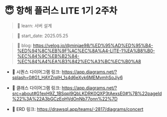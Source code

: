 # 😇 항해 플러스 LITE 1기 2주차

> 🎯 learn: 서버 설계

> 📅 start_date: 2025.05.25

> 📕 blog: https://velog.io/@minjae98/%ED%95%AD%ED%95%B4-%ED%94%8C%EB%9F%AC%EC%8A%A4-LITE-1%EA%B8%B0-%EC%84%9C%EB%B2%84-%EC%84%A4%EA%B3%842%EC%A3%BC%EC%B0%A8

- 🔗 시퀀스 다이어그램 링크: https://app.diagrams.net/?splash=0#G1_HAYZrqIH_1s4d6eXvk6MEMvmhSoJiy6

- 🔗 클래스 다이어그램 링크: https://app.diagrams.net/?src=about#G1exH9Z_1BSqpl9QbLKDRK0QXP3tAexsE0#%7B%22pageId%22%3A%22A3bGCzEoHVdOnNb77onn%22%7D

- 🔗 ERD 링크: https://drawsql.app/teams/-2817/diagrams/concert
